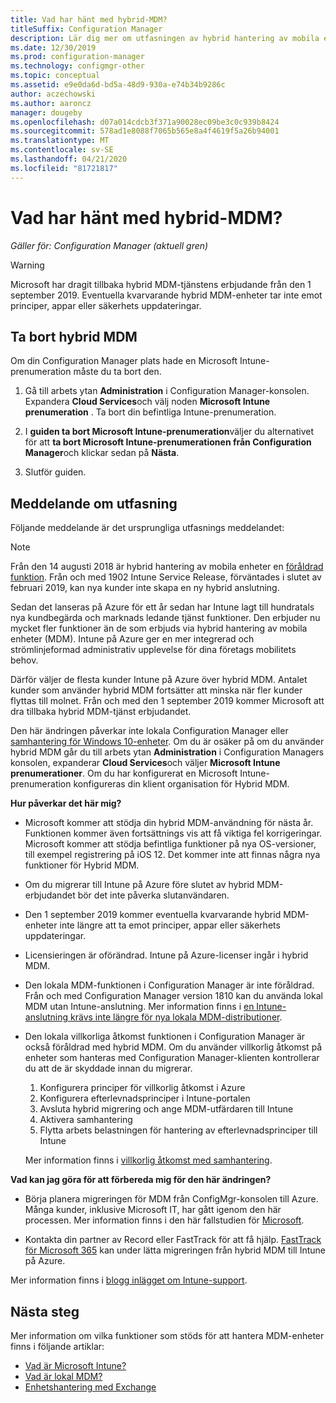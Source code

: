 ```yaml
---
title: Vad har hänt med hybrid-MDM?
titleSuffix: Configuration Manager
description: Lär dig mer om utfasningen av hybrid hantering av mobila enheter (MDM) i Configuration Manager
ms.date: 12/30/2019
ms.prod: configuration-manager
ms.technology: configmgr-other
ms.topic: conceptual
ms.assetid: e9e0da6d-bd5a-48d9-930a-e74b34b9286c
author: aczechowski
ms.author: aaroncz
manager: dougeby
ms.openlocfilehash: d07a014cdcb3f371a90028ec09be3c0c939b8424
ms.sourcegitcommit: 578ad1e8088f7065b565e8a4f4619f5a26b94001
ms.translationtype: MT
ms.contentlocale: sv-SE
ms.lasthandoff: 04/21/2020
ms.locfileid: "81721817"
---
```

# <a name="what-happened-to-hybrid-mdm"></a>Vad har hänt med hybrid-MDM?

*Gäller för: Configuration Manager (aktuell gren)*

> [!WARNING]
> Microsoft har dragit tillbaka hybrid MDM-tjänstens erbjudande från den 1 september 2019. Eventuella kvarvarande hybrid MDM-enheter tar inte emot principer, appar eller säkerhets uppdateringar.

## <a name="remove-hybrid-mdm"></a>Ta bort hybrid MDM

Om din Configuration Manager plats hade en Microsoft Intune-prenumeration måste du ta bort den.

1. Gå till arbets ytan **Administration** i Configuration Manager-konsolen. Expandera **Cloud Services**och välj noden **Microsoft Intune prenumeration** . Ta bort din befintliga Intune-prenumeration.

1. I **guiden ta bort Microsoft Intune-prenumeration**väljer du alternativet för att **ta bort Microsoft Intune-prenumerationen från Configuration Manager**och klickar sedan på **Nästa**.

1. Slutför guiden.

## <a name="deprecation-announcement"></a>Meddelande om utfasning

Följande meddelande är det ursprungliga utfasnings meddelandet:

> [!NOTE]  
> Från den 14 augusti 2018 är hybrid hantering av mobila enheter en [föråldrad funktion](../../core/plan-design/changes/deprecated/removed-and-deprecated-cmfeatures.md). Från och med 1902 Intune Service Release, förväntades i slutet av februari 2019, kan nya kunder inte skapa en ny hybrid anslutning.
> <!--Intune feature 2683117-->  
> Sedan det lanseras på Azure för ett år sedan har Intune lagt till hundratals nya kundbegärda och marknads ledande tjänst funktioner. Den erbjuder nu mycket fler funktioner än de som erbjuds via hybrid hantering av mobila enheter (MDM). Intune på Azure ger en mer integrerad och strömlinjeformad administrativ upplevelse för dina företags mobilitets behov.
>
> Därför väljer de flesta kunder Intune på Azure över hybrid MDM. Antalet kunder som använder hybrid MDM fortsätter att minska när fler kunder flyttas till molnet. Från och med den 1 september 2019 kommer Microsoft att dra tillbaka hybrid MDM-tjänst erbjudandet.
>
> Den här ändringen påverkar inte lokala Configuration Manager eller [samhantering för Windows 10-enheter](../../comanage/overview.md). Om du är osäker på om du använder hybrid MDM går du till arbets ytan **Administration** i Configuration Managers konsolen, expanderar **Cloud Services**och väljer **Microsoft Intune prenumerationer**. Om du har konfigurerat en Microsoft Intune-prenumeration konfigureras din klient organisation för Hybrid MDM.
>
> **Hur påverkar det här mig?**
>
> - Microsoft kommer att stödja din hybrid MDM-användning för nästa år. Funktionen kommer även fortsättnings vis att få viktiga fel korrigeringar. Microsoft kommer att stödja befintliga funktioner på nya OS-versioner, till exempel registrering på iOS 12. Det kommer inte att finnas några nya funktioner för Hybrid MDM.  
>
> - Om du migrerar till Intune på Azure före slutet av hybrid MDM-erbjudandet bör det inte påverka slutanvändaren.  
>
> - Den 1 september 2019 kommer eventuella kvarvarande hybrid MDM-enheter inte längre att ta emot principer, appar eller säkerhets uppdateringar.  
>
> - Licensieringen är oförändrad. Intune på Azure-licenser ingår i hybrid MDM.  
>
> - Den lokala MDM-funktionen i Configuration Manager är inte föråldrad. Från och med Configuration Manager version 1810 kan du använda lokal MDM utan Intune-anslutning. Mer information finns i [en Intune-anslutning krävs inte längre för nya lokala MDM-distributioner](../../core/plan-design/changes/whats-new-in-version-1810.md#bkmk_opmdm).
>
> - Den lokala villkorliga åtkomst funktionen i Configuration Manager är också föråldrad med hybrid MDM. Om du använder villkorlig åtkomst på enheter som hanteras med Configuration Manager-klienten kontrollerar du att de är skyddade innan du migrerar.
>     1. Konfigurera principer för villkorlig åtkomst i Azure
>     2. Konfigurera efterlevnadsprinciper i Intune-portalen
>     3. Avsluta hybrid migrering och ange MDM-utfärdaren till Intune
>     4. Aktivera samhantering
>     5. Flytta arbets belastningen för hantering av efterlevnadsprinciper till Intune
>
>     Mer information finns i [villkorlig åtkomst med samhantering](../../comanage/quickstart-conditional-access.md).
>
> **Vad kan jag göra för att förbereda mig för den här ändringen?**
>
> - Börja planera migreringen för MDM från ConfigMgr-konsolen till Azure. Många kunder, inklusive Microsoft IT, har gått igenom den här processen. Mer information finns i den här fallstudien för [Microsoft](https://aka.ms/Intune_MSFT).  
>
> - Kontakta din partner av Record eller FastTrack för att få hjälp. [FastTrack för Microsoft 365](https://aka.ms/hybrid_fasttrack) kan under lätta migreringen från hybrid MDM till Intune på Azure.
>
> Mer information finns i [blogg inlägget om Intune-support](https://aka.ms/hybrid_notification).

## <a name="next-steps"></a>Nästa steg

Mer information om vilka funktioner som stöds för att hantera MDM-enheter finns i följande artiklar:

- [Vad är Microsoft Intune?](https://docs.microsoft.com/intune/what-is-intune)
- [Vad är lokal MDM?](manage-mobile-devices-with-on-premises-infrastructure.md)
- [Enhetshantering med Exchange](../deploy-use/manage-mobile-devices-with-exchange-activesync.md)
